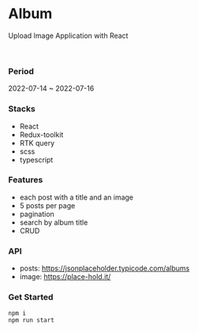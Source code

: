 # Album
Upload Image Application with React

<br />

### Period
2022-07-14 ~ 2022-07-16


### Stacks 
- React
- Redux-toolkit
- RTK query
- scss
- typescript



### Features

- each post with a title and an image
- 5 posts per page
- pagination
- search by album title
- CRUD

### API 
- posts: https://jsonplaceholder.typicode.com/albums
- image: https://place-hold.it/

### Get Started

```
npm i
npm run start
```




